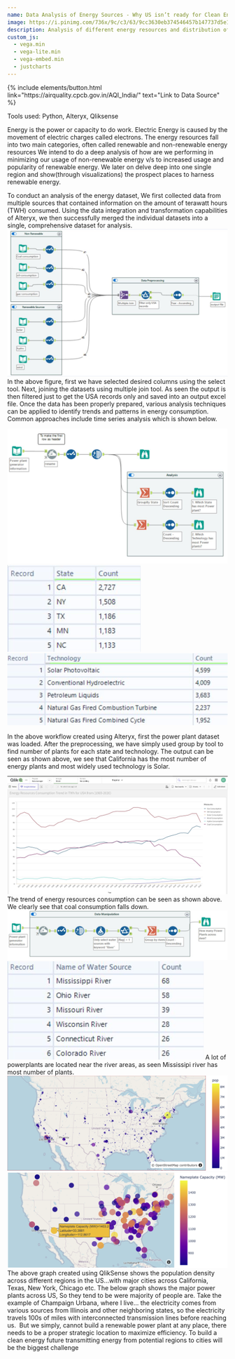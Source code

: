 ```yaml
---
name: Data Analysis of Energy Sources - Why US isn’t ready for Clean Energy
image: https://i.pinimg.com/736x/9c/c3/63/9cc3630eb374546457b147737d5e1e66.jpg
description: Analysis of different energy resources and distribution of energy plants in US
custom_js:
  - vega.min
  - vega-lite.min
  - vega-embed.min
  - justcharts
---
```


<div class="right">
{% include elements/button.html link="https://airquality.cpcb.gov.in/AQI_India/" text="Link to Data Source" %}
</div>

Tools used: Python, Alteryx, Qliksense

Energy is the power or capacity to do work. Electric Energy is caused by the movement of electric charges called electrons. The energy resources fall into two main categories, often called renewable and non-renewable energy resources We intend to do a deep analysis of how are we performing in minimizing our usage of non-renewable energy v/s to increased usage and popularity of renewable energy. We later on delve deep into one single region and show(through visualizations) the prospect places to harness renewable energy.

To conduct an analysis of the energy dataset, We first collected data from multiple sources that contained information on the amount of terawatt hours (TWH) consumed. Using the data integration and transformation capabilities of Alteryx, we then successfully merged the individual datasets into a single, comprehensive dataset for analysis.
<img src="../assets/images/fig31.png" alt="image"/>
In the above figure, first we have selected desired columns using the select tool. Next, joining the datasets using multiple join tool. As seen the output is then filtered just to get the USA records only and saved into an output excel file. Once the data has been properly prepared, various analysis techniques can be applied to identify trends and patterns in energy consumption. Common approaches include time series analysis which is shown below. 

<img src="../assets/images/fig32.png" alt="image"/>
<img src="../assets/images/fig29.png" alt="image"/>
<img src="../assets/images/fig30.png" alt="image"/>

In the above workflow created using Alteryx, first the power plant dataset was loaded. After the preprocessing, we have simply used group by tool to find number of plants for each state and technology. The output can be seen as shown above, we see that California has the most number of energy plants and most widely used technology is Solar.

<img src="../assets/images/x3.png" alt="image"/>
The trend of energy resources consumption can be seen as shown above. We clearly see that coal consumption falls down.

<img src="../assets/images/fig33.png" alt="image"/>
<img src="../assets/images/x4.png" alt="image"/>
A lot of powerplants are located near the river areas, as seen Mississipi river has most number of plants.

<img src="../assets/images/x1.png" alt="image"/>
<img src="../assets/images/x2.png" alt="image"/>
The above graph created using QlikSense shows the population density across different regions in the US...with major cities across California, Texas, New York, Chicago etc.
The below graph shows the major power plants across US, So they tend to be were majority of people are. Take the example of Champaign Urbana, where I live... the electricity comes from various sources from Illinois and other neighboring states, so the electricity travels 100s of miles with interconnected transmission lines before reaching us. 
But we simply, cannot build a renewable power plant at any place, there needs to be a proper strategic location to maximize efficiency. 
To build a clean energy future transmitting energy from potential regions to cities will be the biggest challenge



